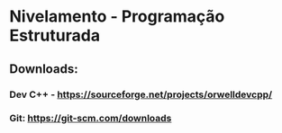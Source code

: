 # Nivelamento - Programação Estruturada
## Downloads:
### Dev C++ - https://sourceforge.net/projects/orwelldevcpp/
### Git: https://git-scm.com/downloads
